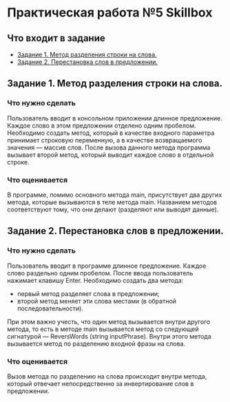 # Практическая работа №5 Skillbox

## Что входит в задание
- [Задание 1. Метод разделения строки на слова.](#задание-1-метод-разделения-строки-на-слова)
- [Задание 2. Перестановка слов в предложении.](#задание-2-перестановка-слов-в-предложении)


## Задание 1. Метод разделения строки на слова.
### Что нужно сделать
Пользователь вводит в консольном приложении длинное предложение. Каждое слово в этом предложении отделено одним пробелом. Необходимо создать метод, который в качестве входного параметра принимает строковую переменную, а в качестве возвращаемого значения — массив слов. После вызова данного метода программа вызывает второй метод, который выводит каждое слово в отдельной строке.   

### Что оценивается
В программе, помимо основного метода main, присутствует два других метода, которые вызываются в теле метода main. 
Названием методов соответствуют тому, что они делают (разделяют или выводят данные).


## Задание 2. Перестановка слов в предложении.
### Что нужно сделать
Пользователь вводит в программе длинное предложение. Каждое слово раздельно одним пробелом. После ввода пользователь нажимает клавишу Enter. Необходимо создать два метода:

* первый метод разделяет слова в предложении;
* второй метод меняет эти слова местами (в обратной последовательности). 

При этом важно учесть, что один метод вызывается внутри другого метода, то есть в методе main вызывается метод cо следующей сигнатурой — ReversWords (string inputPhrase). Внутри этого метода вызывается метод по разделению входной фразы на слова.

### Что оценивается
Вызов метода по разделению на слова происходит внутри метода, который отвечает непосредственно за инвертирование слов в предложении.
